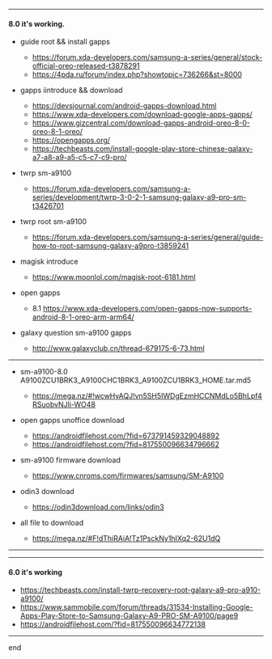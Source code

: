 
---

#### 8.0 it's working.


- guide root && install gapps
    - https://forum.xda-developers.com/samsung-a-series/general/stock-official-oreo-released-t3878291
    - https://4pda.ru/forum/index.php?showtopic=736266&st=8000

- gapps iintroduce && download
    - https://devsjournal.com/android-gapps-download.html
    - https://www.xda-developers.com/download-google-apps-gapps/
    - https://www.gizcentral.com/download-gapps-android-oreo-8-0-oreo-8-1-oreo/
    - https://opengapps.org/
    - https://techbeasts.com/install-google-play-store-chinese-galaxy-a7-a8-a9-a5-c5-c7-c9-pro/

- twrp sm-a9100
    - https://forum.xda-developers.com/samsung-a-series/development/twrp-3-0-2-1-samsung-galaxy-a9-pro-sm-t3426701

- twrp root sm-a9100
    - https://forum.xda-developers.com/samsung-a-series/general/guide-how-to-root-samsung-galaxy-a9pro-t3859241

- magisk introduce
    - https://www.moonlol.com/magisk-root-6181.html

- open gapps
    - 8.1 https://www.xda-developers.com/open-gapps-now-supports-android-8-1-oreo-arm-arm64/

- galaxy question sm-a9100 gapps
    - http://www.galaxyclub.cn/thread-679175-6-73.html

---

- sm-a9100-8.0 A9100ZCU1BRK3_A9100CHC1BRK3_A9100ZCU1BRK3_HOME.tar.md5
    - https://mega.nz/#!wcwHyAQJ!vn5SH5IWDgEzmHCCNMdLo5BhLpf4RSuobvNJli-WO48

- open gapps unoffice download
    - https://androidfilehost.com/?fid=673791459329048892
    - https://androidfilehost.com/?fid=817550096634796662

- sm-a9100 firmware download
    - https://www.cnroms.com/firmwares/samsung/SM-A9100

- odin3 download
    - https://odin3download.com/links/odin3

- all file to download
    - https://mega.nz/#F!dThiRAiA!Tz1PsckNy1hIXq2-62U1dQ

----
----

#### 6.0 it's working

- https://techbeasts.com/install-twrp-recovery-root-galaxy-a9-pro-a910-a9100/
- https://www.sammobile.com/forum/threads/31534-Installing-Google-Apps-Play-Store-to-Samsung-Galaxy-A9-PRO-SM-A9100/page9
- https://androidfilehost.com/?fid=817550096634772138

---
end
